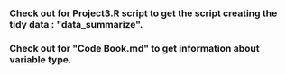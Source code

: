 ### Check out for Project3.R script to get the script creating the tidy data : "data_summarize". 
### Check out for "Code Book.md" to get information about variable type.
